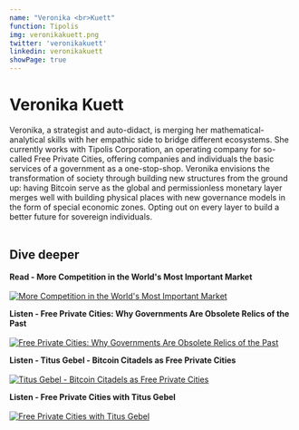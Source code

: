 ```yaml
---
name: "Veronika <br>Kuett"
function: Tipolis
img: veronikakuett.png
twitter: 'veronikakuett'
linkedin: veronikakuett
showPage: true
---
```


# Veronika Kuett
 
Veronika, a strategist and auto-didact, is merging her mathematical-analytical skills with her empathic side to bridge different ecosystems. She currently works with Tipolis Corporation, an operating company for so-called Free Private Cities, offering companies and individuals the basic services of a government as a one-stop-shop. Veronika envisions the transformation of society through building new structures from the ground up: having Bitcoin serve as the global and permissionless monetary layer merges well with building physical places with new governance models in the form of special economic zones. Opting out on every layer to build a better future for sovereign individuals. 
<br><br>

## Dive deeper


<div class="grid grid-cols-1 md:grid-cols-2 gap-5">
<div class="p-3 my-2">

**Read - More Competition in the World's Most Important Market** <br><br>
[ ![More Competition in the World's Most Important Market](/content/veroinka_market.png)](https://www.freeprivatecities.com/en/more-competition-in-the-worlds-most-important-market/)
</div>

<div class="p-3 my-2">

**Listen - Free Private Cities: Why Governments Are Obsolete Relics of the Past** <br><br>
[ ![Free Private Cities: Why Governments Are Obsolete Relics of the Past](/content/veroinika_obsolete.png)](https://www.gammabeyond.com/podcast/018-free-private-cities-why-governments-are-obsolete-relics-of-the-past-dr-titus-gebel/)
</div>

<div class="p-3 my-2">

**Listen - Titus Gebel - Bitcoin Citadels as Free Private Cities** <br><br>
[ ![Titus Gebel - Bitcoin Citadels as Free Private Cities](/content/veroinika_livera.png)](https://stephanlivera.com/episode/161/?fbclid=IwAR3DexNDi2AIWaC7PvspJCC6r7fOZ1n-WCR_IPnezRch7mBObYDxzfINGtk/)
</div>

<div class="p-3 my-2">

**Listen - Free Private Cities with Titus Gebel** <br><br>
[ ![Free Private Cities with Titus Gebel](/content/veroinka_free.png)](https://anchor.fm/swatantrataorg/episodes/Free-Private-Cities-with-Titus-Gebel-Free-Private-Cities-ee5sr7/)
</div>

</div>

<br>



